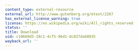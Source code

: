 ```yaml
---
content_type: external-resource
external_url: http://www.gutenberg.org/etext/2267
has_external_license_warning: true
license: https://en.wikipedia.org/wiki/All_rights_reserved
status: ''
title: Download
uid: c10669d5-28c1-4cf5-96d1-dc837da68935
wayback_url: ''
---
```


